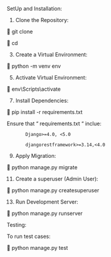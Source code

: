 SetUp and Installation: 
1.	Clone the Repository:
   
	         git clone <repository-url>

	         cd <repository-directory>

3.	Create a Virtual Environment:
   
	         python -m venv env

5.	Activate Virtual Environment:
   
	         env\Scripts\activate

7.	Install Dependencies:
   
	         pip install -r requirements.txt

Ensure that “ requirements.txt  “ inclue:

           Django>=4.0, <5.0
           
           djangorestframework>=3.14,<4.0

9.	Apply Migration:
    
	          python manage.py migrate

11.	Create a superuser (Admin User):
    
	          python manage.py createsuperuser

13.	Run Development Server:
    
	          python manage.py runserver

Testing:

To run test cases:

	          python manage.py test
